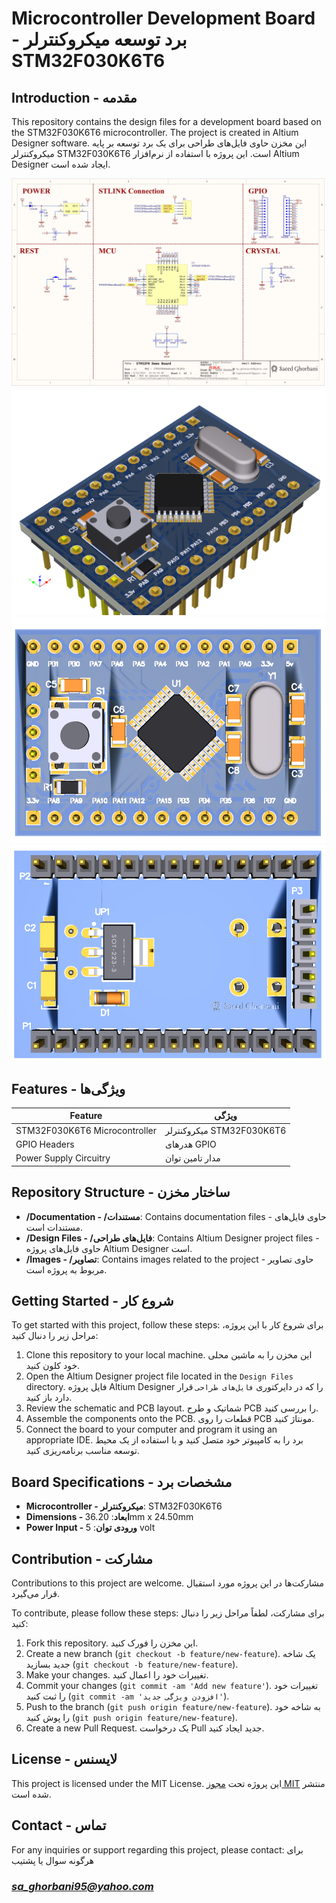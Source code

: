 # Microcontroller Development Board - برد توسعه میکروکنترلر STM32F030K6T6

## Introduction - مقدمه

This repository contains the design files for a development board based on the STM32F030K6T6 microcontroller. The project is created in Altium Designer software.
این مخزن حاوی فایل‌های طراحی برای یک برد توسعه بر پایه میکروکنترلر STM32F030K6T6 است. این پروژه با استفاده از نرم‌افزار Altium Designer ایجاد شده است.

![Shematic Board - شماتیک برد](Images/Shematic.png)
![Top Board - روی برد](Images/1.png)
![Bottom Board - زیر برد](Images/2.png)
![Board - برد](Images/3.png)


## Features - ویژگی‌ها

| Feature                 | ویژگی                    |
|-------------------------|--------------------------|
| STM32F030K6T6 Microcontroller | میکروکنترلر STM32F030K6T6 |
| GPIO Headers            | هدرهای GPIO             |
| Power Supply Circuitry  | مدار تامین توان         |

## Repository Structure - ساختار مخزن

- **/Documentation - /مستندات**: Contains documentation files - حاوی فایل‌های مستندات است.
- **/Design Files - /فایل‌های طراحی**: Contains Altium Designer project files - حاوی فایل‌های پروژه Altium Designer است.
- **/Images - /تصاویر**: Contains images related to the project - حاوی تصاویر مربوط به پروژه است.

## Getting Started - شروع کار

To get started with this project, follow these steps:
برای شروع کار با این پروژه، مراحل زیر را دنبال کنید:

1. Clone this repository to your local machine.
این مخزن را به ماشین محلی خود کلون کنید.
2. Open the Altium Designer project file located in the `Design Files` directory.
فایل پروژه Altium Designer را که در دایرکتوری `فایل‌های طراحی` قرار دارد باز کنید.
3. Review the schematic and PCB layout.
شماتیک و طرح PCB را بررسی کنید.
4. Assemble the components onto the PCB.
قطعات را روی PCB مونتاژ کنید.
5. Connect the board to your computer and program it using an appropriate IDE.
برد را به کامپیوتر خود متصل کنید و با استفاده از یک محیط توسعه مناسب برنامه‌ریزی کنید.

## Board Specifications - مشخصات برد

- **Microcontroller - میکروکنترلر**: STM32F030K6T6
- **Dimensions - ابعاد**: 36.20mm  x  24.50mm
- **Power Input - ورودی توان**: 5 volt
  
## Contribution - مشارکت

Contributions to this project are welcome.
مشارکت‌ها در این پروژه مورد استقبال قرار می‌گیرد.

To contribute, please follow these steps:
برای مشارکت، لطفاً مراحل زیر را دنبال کنید:

1. Fork this repository.
این مخزن را فورک کنید.
2. Create a new branch (`git checkout -b feature/new-feature`).
یک شاخه جدید بسازید (`git checkout -b feature/new-feature`).
3. Make your changes.
تغییرات خود را اعمال کنید.
4. Commit your changes (`git commit -am 'Add new feature'`).
تغییرات خود را ثبت کنید (`git commit -am 'افزودن ویژگی جدید'`).
5. Push to the branch (`git push origin feature/new-feature`).
به شاخه خود را پوش کنید (`git push origin feature/new-feature`).
6. Create a new Pull Request.
یک درخواست Pull جدید ایجاد کنید.

## License - لایسنس

This project is licensed under the MIT License.
این پروژه تحت [مجوز MIT](LICENSE) منتشر شده است.

## Contact - تماس

For any inquiries or support regarding this project, please contact:
برای هرگونه سوال یا پشتیب

### *sa_ghorbani95@yahoo.com*